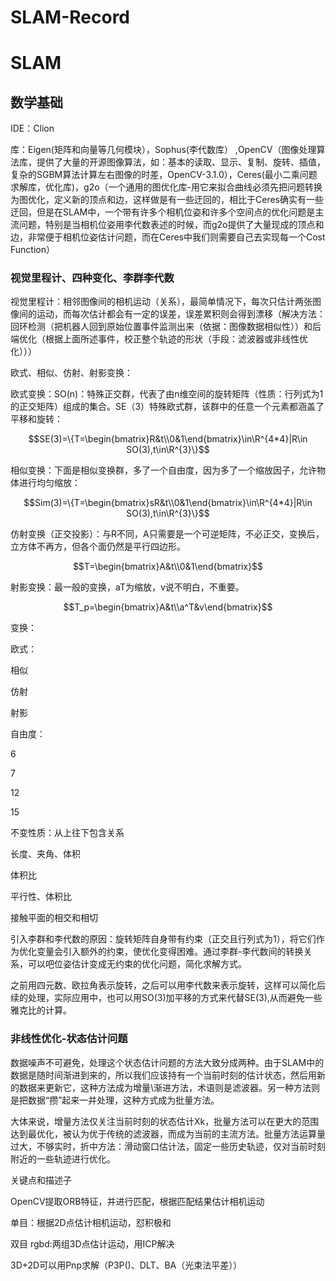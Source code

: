 
# SLAM-Record
# SLAM

## 数学基础

IDE：Clion

库：Eigen(矩阵和向量等几何模块），Sophus(李代数库） ,OpenCV（图像处理算法库，提供了大量的开源图像算法，如：基本的读取、显示、复制、旋转、插值，复杂的SGBM算法计算左右图像的时差，OpenCV-3.1.0），Ceres(最小二乘问题求解库，优化库)，g2o（一个通用的图优化库-用它来拟合曲线必须先把问题转换为图优化，定义新的顶点和边，这样做是有一些迂回的，相比于Ceres确实有一些迂回，但是在SLAM中，一个带有许多个相机位姿和许多个空间点的优化问题是主流问题，特别是当相机位姿用李代数表述的时候，而g2o提供了大量现成的顶点和边，非常便于相机位姿估计问题，而在Ceres中我们则需要自己去实现每一个Cost Function）

### 视觉里程计、四种变化、李群李代数

视觉里程计：相邻图像间的相机运动（关系），最简单情况下，每次只估计两张图像间的运动，而每次估计都会有一定的误差，误差累积则会得到漂移（解决方法：回环检测（把机器人回到原始位置事件监测出来（依据：图像数据相似性））和后端优化（根据上面所述事件，校正整个轨迹的形状（手段：滤波器或非线性优化）））

欧式、相似、仿射、射影变换：

欧式变换：SO(n)：特殊正交群，代表了由n维空间的旋转矩阵（性质：行列式为1的正交矩阵）组成的集合。SE（3）特殊欧式群，该群中的任意一个元素都涵盖了平移和旋转：

$$SE(3)=\{T=\begin{bmatrix}R&t\\0&1\end{bmatrix}\in\R^{4*4}|R\in SO(3),t\in\R^{3}\}$$

相似变换：下面是相似变换群，多了一个自由度，因为多了一个缩放因子，允许物体进行均匀缩放：

$$Sim(3)=\{T=\begin{bmatrix}sR&t\\0&1\end{bmatrix}\in\R^{4*4}|R\in SO(3),t\in\R^{3}\}$$

仿射变换（正交投影）：与R不同，A只需要是一个可逆矩阵，不必正交，变换后，立方体不再方，但各个面仍然是平行四边形。

$$T=\begin{bmatrix}A&t\\0&1\end{bmatrix}$$

射影变换：最一般的变换，aT为缩放，v说不明白，不重要。

$$T_p=\begin{bmatrix}A&t\\a^T&v\end{bmatrix}$$

变换：

欧式：

相似

仿射

射影

自由度：

6

7

12

15

不变性质：从上往下包含关系

长度、夹角、体积

体积比

平行性、体积比

接触平面的相交和相切

 引入李群和李代数的原因：旋转矩阵自身带有约束（正交且行列式为1），将它们作为优化变量会引入额外的约束，使优化变得困难。通过李群-李代数间的转换关系，可以吧位姿估计变成无约束的优化问题，简化求解方式。

之前用四元数、欧拉角表示旋转，之后可以用李代数来表示旋转，这样可以简化后续的处理，实际应用中，也可以用SO(3)加平移的方式来代替SE(3),从而避免一些雅克比的计算。

### 非线性优化-状态估计问题

数据噪声不可避免，处理这个状态估计问题的方法大致分成两种。由于SLAM中的数据是随时间渐进到来的，所以我们应该持有一个当前时刻的估计状态，然后用新的数据来更新它，这种方法成为增量\渐进方法，术语则是滤波器。另一种方法则是把数据“攒”起来一并处理，这种方式成为批量方法。

大体来说，增量方法仅关注当前时刻的状态估计Xk，批量方法可以在更大的范围达到最优化，被认为优于传统的滤波器，而成为当前的主流方法。批量方法运算量过大，不够实时，折中方法：滑动窗口估计法，固定一些历史轨迹，仅对当前时刻附近的一些轨迹进行优化。

关键点和描述子

OpenCV提取ORB特征，并进行匹配，根据匹配结果估计相机运动

单目：根据2D点估计相机运动，怼积极和

双目 rgbd:两组3D点估计运动，用ICP解决

3D+2D可以用Pnp求解（P3P()、DLT、BA（光束法平差））
